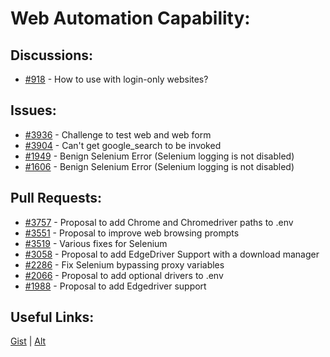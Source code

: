 [gist]:https://gist.github.com/anonhostpi/97d4bb3e9535c92b8173fae704b76264#file-_topics-0011-cmds-0002-web-md
[source]:https://github.com/Significant-Gravitas/Catalysts/blob/main/TOPICS/0011.CMDS/0002.WEB.md
# Web Automation Capability:
## Discussions:
- [#918][918] - How to use with login-only websites?

## Issues:
- [#3936][3936] - Challenge to test web and web form
- [#3904][3904] - Can't get google_search to be invoked
- [#1949][1949] - Benign Selenium Error (Selenium logging is not disabled)
- [#1606][1606] - Benign Selenium Error (Selenium logging is not disabled)

## Pull Requests:
- [#3757][3756] - Proposal to add Chrome and Chromedriver paths to .env
- [#3551][3551] - Proposal to improve web browsing prompts
- [#3519][3519] - Various fixes for Selenium
- [#3058][3058] - Proposal to add EdgeDriver Support with a download manager
- [#2286][2286] - Fix Selenium bypassing proxy variables
- [#2066][2066] - Proposal to add optional drivers to .env
- [#1988][1988] - Proposal to add Edgedriver support

## Useful Links:
[Gist][gist] | [Alt][source]

[918]:https://github.com/Significant-Gravitas/Auto-GPT/discussions/918
[1606]:https://github.com/Significant-Gravitas/Auto-GPT/issues/1606
[1949]:https://github.com/Significant-Gravitas/Auto-GPT/issues/1949
[1988]:https://github.com/Significant-Gravitas/Auto-GPT/issues/1988
[2066]:https://github.com/Significant-Gravitas/Auto-GPT/pull/2066
[2286]:https://github.com/Significant-Gravitas/Auto-GPT/pull/2286
[3058]:https://github.com/Significant-Gravitas/Auto-GPT/issues/3058
[3519]:https://github.com/Singnificant-Gravitas/Auto-GPT/pull/3519
[3551]:https://github.com/Significant-Gravitas/Auto-GPT/issues/3551
[3756]:https://github.com/Significant-Gravitas/Auto-GPT/pull/3756
[3904]:https://github.com/Significant-Gravitas/Auto-GPT/issues/3904
[3936]:https://github.com/Significant-Gravitas/Auto-GPT/issues/3936